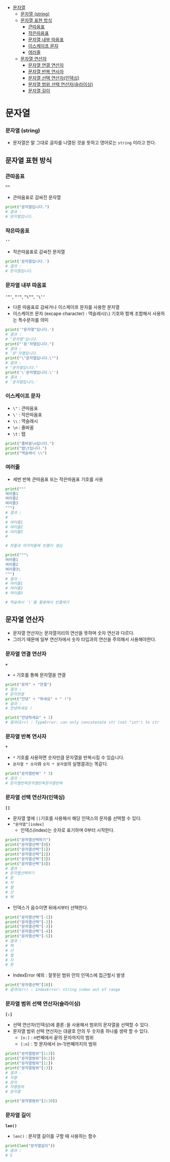 - [문자열](#문자열)
    - [문자열 (string)](#문자열-string)
  - [문자열 표현 방식](#문자열-표현-방식)
    - [큰따옴표](#큰따옴표)
    - [작은따옴표](#작은따옴표)
    - [문자열 내부 따옴표](#문자열-내부-따옴표)
    - [이스케이프 문자](#이스케이프-문자)
    - [여러줄](#여러줄)
  - [문자열 연산자](#문자열-연산자)
    - [문자열 연결 연산자](#문자열-연결-연산자)
    - [문자열 반복 연사자](#문자열-반복-연사자)
    - [문자열 선택 연산자(인덱싱)](#문자열-선택-연산자인덱싱)
    - [문자열 범위 선택 연산자(슬라이싱)](#문자열-범위-선택-연산자슬라이싱)
    - [문자열 길이](#문자열-길이)

# 문자열

### 문자열 (string)

- 문자열은 말 그대로 글자를 나열된 것을 뜻하고 영어로는 `string` 이라고 한다.

## 문자열 표현 방식

### 큰따옴표

**`""`**

- 큰따옴표로 감싸진 문자열

```python
print("문자열입니다.")
# 결과 : 
# 문자열입니다.
```

### 작은따옴표 

**`''`**

- 작은따옴표로 감싸진 문자열

```python
print('문자열입니다.')
# 결과 : 
# 문자열입니다.
```

### 문자열 내부 따옴표

**`'"'`**, **`"'"`**, **`"\""`**, **`'\''`**

- 다른 따옴표로 감싸거나 이스케이프 문자를 사용한 문자열
- 이스케이프 문자 (excape character) : 역슬래시(`\`) 기호와 함께 조합해서 사용하는 특수문자를 의미

```python
print('"문자열"입니다.')
# 결과 : 
# "문자열"입니다.
print("'문'자열입니다.")
# 결과 : 
# '문'자열입니다.
print("\"문자열입니다.\"")
# 결과 : 
# "문자열입니다."
print('\'문자열입니다.\'')
# 결과 : 
# '문자열입니다.'
```

### 이스케이프 문자

- `\"` : 큰따옴표
- `\'` : 작은따옴표
- `\\` : 역슬래시
- `\n` : 줄바꿈
- `\t` : 탭

```python
print("줄바꿈\n입니다.")
print("탭\t입니다.")
print("역슬래시 \\")
```

### 여러줄

- 세번 반복 큰따옴표 또는 작은따옴표 기호를 사용

```python
print("""
여러줄1
여러줄2
여러줄3
""")
# 결과 :
#
# 여러줄1
# 여러줄2
# 여러줄3
#

# 첫줄과 마지막줄에 빈줄이 생김
```

```python
print("""\
여러줄1
여러줄2
여러줄3\
""")
# 결과 : 
# 여러줄1
# 여러줄2
# 여러줄3

# 역슬래시 '\'를 활용해서 빈줄제거
```

## 문자열 연산자

- 문자열 연산자는 문자열끼리의 연산을 뜻하며 숫자 연산과 다르다.
- 그러기 때문에 일부 연산자에서 숫자 타입과의 연산을 주의해서 사용해야한다.

### 문자열 연결 연산자 

**`+`**

- `+` 기호를 통해 문자열을 연결

```python
print("문자" + "연결")
# 결과 : 
# 문자연결
print("안녕" + "하세요" + " !")
# 결과 : 
# 안녕하세요 !

print("안녕하세요" + 1)
# 결과(Err) : TypeError: can only concatenate str (not "int") to str
```

### 문자열 반복 연사자 

**`*`**

- `*` 기호를 사용하면 숫자만큼 문자열을 반복시킬 수 있습니다.
- `문자열 * 숫자`와 `숫자 * 문자열`의 실행결과는 똑같다.

```python
print("문자열반복" * 3)
# 결과 :
# 문자열반복문자열반복문자열반복
```

### 문자열 선택 연산자(인덱싱) 

**`[]`**

- 문자열 옆에 `[]`기호를 사용해서 해당 인덱스의 문자를 선택할 수 있다.
- `"문자열"[index]`
  - 인덱스(index)는 숫자로 표기하며 0부터 시작한다.

```python
print("문자열선택하기")
print("문자열선택"[0])
print("문자열선택"[1])
print("문자열선택"[2])
print("문자열선택"[3])
print("문자열선택"[4])
# 결과 : 
# 문자열선택하기
# 문
# 자
# 열
# 선
# 택
```

- 인덱스가 음수이면 뒤에서부터 선택한다.

```python
print("문자열선택"[-1])
print("문자열선택"[-2])
print("문자열선택"[-3])
print("문자열선택"[-4])
print("문자열선택"[-5])
# 결과 :
# 택
# 선
# 열
# 자
# 문
```

- IndexError 예외 : 잘못된 범위 안의 인덱스에 접근할시 발생
```python
print("문자열선택"[10])
# 결과(Err) : IndexError: string index out of range
```

### 문자열 범위 선택 연산자(슬라이싱) 

**`[:]`**

- 선택 연산자(인덱싱)에 콜론`:`을 사용해서 범위의 문자열을 선택할 수 있다.
- 문자열 범위 선택 연산자는 대괄호 안의 두 숫자중 하나를 생략 할 수 있다.
  - `[n:]` : n번째에서 끝의 문자까지의 범위
  - `[:n]` : 첫 문자에서 (n-1)번째까지의 범위

```python
print("문자열범위"[1:3])
print("문자열범위"[0:2])
print("문자열범위"[1:])
print("문자열범위"[:3])
# 결과 :
# 자열
# 문자
# 자열범위
# 문자열

print("문자열범위"[2:10])
```

### 문자열 길이

**`len()`**

- `len()` : 문자열 길이를 구할 때 사용하는 함수

```python
print(len("문자열길이"))
# 결과 : 
# 5
```